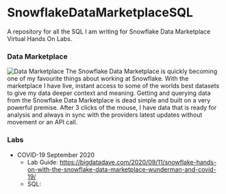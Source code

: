 # SnowflakeDataMarketplaceSQL
A repository for all the SQL I am writing for Snowflake Data Marketplace Virtual Hands On Labs.

### Data Marketplace
![Data Marketplace](https://bigdatadave.files.wordpress.com/2020/09/screen-shot-2020-09-11-at-12.55.46-pm.png?w=1024)
The Snowflake Data Marketplace is quickly becoming one of my favourite things about working at Snowflake. With the marketplace I have live, instant access to some of the worlds best datasets to give my data deeper context and meaning. Getting and querying data from the Snowflake Data Marketplace is dead simple and built on a very powerful premise. After 3 clicks of the mouse, I have data that is ready for analysis and always in sync with the providers latest updates without movement or an API call.

### Labs
* COVID-19 September 2020
  * Lab Guide: https://bigdatadave.com/2020/09/11/snowflake-hands-on-with-the-snowflake-data-marketplace-wunderman-and-covid-19/
  * SQL: 
